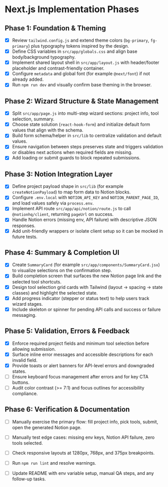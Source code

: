 # Next.js Implementation Phases

## Phase 1: Foundation & Theming
- [x] Review `tailwind.config.js` and extend theme colors (`bg-primary`, `fg-primary`) plus typography tokens inspired by the design.
- [x] Define CSS variables in `src/app/globals.css` and align base body/background typography.
- [x] Implement shared layout shell in `src/app/layout.js` with header/footer placeholder and contrast-friendly container.
- [x] Configure `metadata` and global font (for example `@next/font`) if not already added.
- [x] Run `npm run dev` and visually confirm base theming in the browser.

## Phase 2: Wizard Structure & State Management
- [x] Split `src/app/page.js` into multi-step wizard sections: project info, tool selection, summary.
- [x] Choose state solution (`react-hook-form`) and initialize default form values that align with the schema.
- [x] Build form schema/helper in `src/lib` to centralize validation and default values.
- [x] Ensure navigation between steps preserves state and triggers validation or disables next actions when required fields are missing.
- [x] Add loading or submit guards to block repeated submissions.

## Phase 3: Notion Integration Layer
- [x] Define project payload shape in `src/lib` (for example `createNotionPayload`) to map form data to Notion blocks.
- [x] Configure `.env.local` with `NOTION_API_KEY` and `NOTION_PARENT_PAGE_ID`, and load values safely via `process.env`.
- [x] Implement API route `src/app/api/notion/route.js` to call `@notionhq/client`, returning `pageUrl` on success.
- [x] Handle Notion errors (missing env, API failure) with descriptive JSON responses.
- [x] Add unit-friendly wrappers or isolate client setup so it can be mocked in future tests.

## Phase 4: Summary & Completion UI
- [x] Create `SummaryCard` (for example `src/app/components/SummaryCard.jsx`) to visualize selections on the confirmation step.
- [x] Build completion screen that surfaces the new Notion page link and the selected tool shortcuts.
- [x] Design tool selection grid cards with Tailwind (layout -> spacing -> state classes) and highlight the selected state.
- [x] Add progress indicator (stepper or status text) to help users track wizard stages.
- [x] Include skeleton or spinner for pending API calls and success or failure messaging.

## Phase 5: Validation, Errors & Feedback
- [x] Enforce required project fields and minimum tool selection before allowing submission.
- [x] Surface inline error messages and accessible descriptions for each invalid field.
- [x] Provide toasts or alert banners for API-level errors and downgraded states.
- [ ] Ensure keyboard focus management after errors and for key CTA buttons.
- [ ] Audit color contrast (>= 7:1) and focus outlines for accessibility compliance.

## Phase 6: Verification & Documentation
- [ ] Manually exercise the primary flow: fill project info, pick tools, submit, open the generated Notion page.
- [ ] Manually test edge cases: missing env keys, Notion API failure, zero tools selected.
- [ ] Check responsive layouts at 1280px, 768px, and 375px breakpoints.
- [ ] Run `npm run lint` and resolve warnings.
- [ ] Update README with env variable setup, manual QA steps, and any follow-up tasks.











